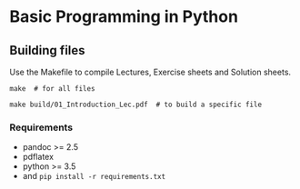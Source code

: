 # Basic Programming in Python


## Building files

Use the Makefile to compile Lectures, Exercise sheets and Solution sheets.

```
make  # for all files

make build/01_Introduction_Lec.pdf  # to build a specific file
```

### Requirements

- pandoc >= 2.5
- pdflatex
- python >= 3.5
- and `pip install -r requirements.txt`
